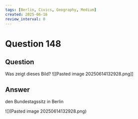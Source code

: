 ```yaml
---
tags: [Berlin, Civics, Geography, Medium]
created: 2025-06-16
review_interval: 0
---
```


# Question 148

## Question

Was zeigt dieses Bild? 
![[Pasted image 20250614132928.png]]

## Answer

den Bundestagssitz in Berlin

![](Pasted image 20250614132928.png)

